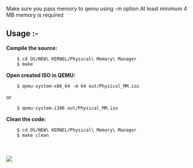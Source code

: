 Make sure you pass memory to qemu using -m option
At least minimum 4 MB memory is required


## Usage :-<br/>

**Compile the source:**
```
	$ cd OS/NEW\ KERNEL/Physical\ Memory\ Manager
	$ make
```

**Open created ISO in QEMU:**
```
	$ qemu-system-x86_64 -m 64 out/Physical_MM.iso
```
or
```
	$ qemu-system-i386 out/Physical_MM.iso
```
**Clean the code:**
```
	$ cd OS/NEW\ KERNEL/Physical\ Memory\ Manager
	$ make clean
```

<br/>
<br/>
<img src="https://raw.githubusercontent.com/pritamzope/OS/master/NEW%20KERNEL/Physical%20Memory%20Manager/kernel_physical_mm.png"/>


